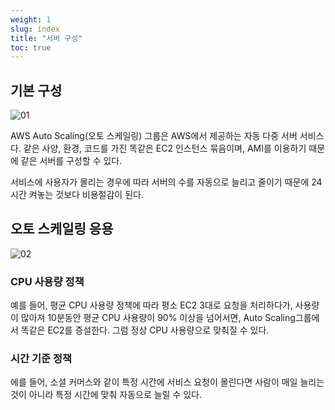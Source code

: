 ```yaml
---
weight: 1
slug: index
title: "서버 구성"
toc: true
---
```


## 기본 구성

![01](/docs/aws/ec2/autoscaling/configuration/01.png)

AWS Auto Scaling(오토 스케일링) 그룹은 AWS에서 제공하는 자동 다중 서버 서비스다.
같은 사양, 환경, 코드를 가진 똑같은 EC2 인스턴스 묶음이며, AMI를 이용하기 때문에 같은 서버를 구성할 수 있다.

서비스에 사용자가 몰리는 경우에 따라 서버의 수를 자동으로 늘리고 줄이기 때문에
24시간 켜놓는 것보다 비용절감이 된다.

## 오토 스케일링 응용

![02](/docs/aws/ec2/autoscaling/configuration/02.png)

### CPU 사용량 정책
예를 들어, 평균 CPU 사용량 정책에 따라 평소 EC2 3대로 요청을 처리하다가,
사용량이 많아져 10분동안 평균 CPU 사용량이 90% 이상을 넘어서면, Auto Scaling그룹에서
똑같은 EC2를 증설한다. 그럼 정상 CPU 사용량으로 맞춰질 수 있다.

### 시간 기준 정책
에를 들어, 소셜 커머스와 같이 특정 시간에 서비스 요청이 몰린다면
사람이 매일 늘리는 것이 아니라 특정 시간에 맞춰 자동으로 늘릴 수 있다.